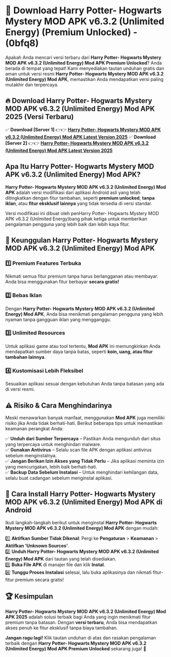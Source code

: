 

# 🎯 Download Harry Potter- Hogwarts Mystery MOD APK v6.3.2 (Unlimited Energy) (Premium Unlocked) -  (0bfq8) 

Apakah Anda mencari versi terbaru dari **Harry Potter- Hogwarts Mystery MOD APK v6.3.2 (Unlimited Energy) Mod APK Premium Unlocked**? Anda berada di tempat yang tepat! Kami menyediakan tautan unduhan gratis dan aman untuk versi resmi **Harry Potter- Hogwarts Mystery MOD APK v6.3.2 (Unlimited Energy) Mod APK**, memastikan Anda mendapatkan versi paling mutakhir dan terpercaya.

## 🔥 Download Harry Potter- Hogwarts Mystery MOD APK v6.3.2 (Unlimited Energy) Mod APK 2025 (Versi Terbaru)

✅ **Download [Server 1]** 👉👉 [**Harry Potter- Hogwarts Mystery MOD APK v6.3.2 (Unlimited Energy) Mod APK Latest Version 2025**](https://apkcomod.com?title=Harry_Potter-_Hogwarts_Mystery_MOD_APK_v6.3.2_(Unlimited_Energy))  
✅ **Download [Server 2]** 👉👉 [**Harry Potter- Hogwarts Mystery MOD APK v6.3.2 (Unlimited Energy) Mod APK Latest Version 2025**](https://apkcomod.com?title=Harry_Potter-_Hogwarts_Mystery_MOD_APK_v6.3.2_(Unlimited_Energy))  

## Apa Itu Harry Potter- Hogwarts Mystery MOD APK v6.3.2 (Unlimited Energy) Mod APK?

**Harry Potter- Hogwarts Mystery MOD APK v6.3.2 (Unlimited Energy) Mod APK** adalah versi modifikasi dari aplikasi Android asli yang telah ditingkatkan dengan fitur tambahan, seperti **premium unlocked**, **tanpa iklan**, atau **fitur eksklusif lainnya** yang tidak tersedia di versi standar.

Versi modifikasi ini dibuat oleh penHarry Potter- Hogwarts Mystery MOD APK v6.3.2 (Unlimited Energy)bang pihak ketiga untuk memberikan pengalaman pengguna yang lebih baik dan lebih kaya fitur.

## 🎯 Keunggulan Harry Potter- Hogwarts Mystery MOD APK v6.3.2 (Unlimited Energy) Mod APK

### 1️⃣ Premium Features Terbuka
Nikmati semua fitur premium tanpa harus berlangganan atau membayar. Anda bisa menggunakan fitur berbayar **secara gratis!**

### 2️⃣ Bebas Iklan
Dengan **Harry Potter- Hogwarts Mystery MOD APK v6.3.2 (Unlimited Energy) Mod APK**, Anda bisa menikmati pengalaman pengguna yang lebih nyaman tanpa gangguan iklan yang mengganggu.

### 3️⃣ Unlimited Resources
Untuk aplikasi game atau tool tertentu, **Mod APK** ini memungkinkan Anda mendapatkan sumber daya tanpa batas, seperti **koin, uang, atau fitur tambahan lainnya**.

### 4️⃣ Kustomisasi Lebih Fleksibel
Sesuaikan aplikasi sesuai dengan kebutuhan Anda tanpa batasan yang ada di versi resmi.

## ⚠️ Risiko & Cara Menghindarinya

Meski menawarkan banyak manfaat, menggunakan **Mod APK** juga memiliki risiko jika Anda tidak berhati-hati. Berikut beberapa tips untuk memastikan keamanan perangkat Anda:

✅ **Unduh dari Sumber Terpercaya** – Pastikan Anda mengunduh dari situs yang terpercaya untuk menghindari malware.  
✅ **Gunakan Antivirus** – Selalu scan file APK dengan aplikasi antivirus sebelum menginstalnya.  
✅ **Jangan Berikan Izin Akses yang Tidak Perlu** – Jika aplikasi meminta izin yang mencurigakan, lebih baik berhati-hati.  
✅ **Backup Data Sebelum Instalasi** – Untuk menghindari kehilangan data, selalu buat cadangan sebelum menginstal aplikasi.

## 📌 Cara Install Harry Potter- Hogwarts Mystery MOD APK v6.3.2 (Unlimited Energy) Mod APK di Android

Ikuti langkah-langkah berikut untuk menginstal **Harry Potter- Hogwarts Mystery MOD APK v6.3.2 (Unlimited Energy) Mod APK** dengan mudah:

1️⃣ **Aktifkan Sumber Tidak Dikenal**: Pergi ke **Pengaturan** > **Keamanan** > **Aktifkan 'Unknown Sources'**.  
2️⃣ **Unduh Harry Potter- Hogwarts Mystery MOD APK v6.3.2 (Unlimited Energy) Mod APK** dari tautan yang telah disediakan.  
3️⃣ **Buka File APK** di manajer file dan klik **Instal**.  
4️⃣ **Tunggu Proses Instalasi** selesai, lalu buka aplikasinya dan nikmati fitur-fitur premium secara gratis!

## 🏆 Kesimpulan

**Harry Potter- Hogwarts Mystery MOD APK v6.3.2 (Unlimited Energy) Mod APK 2025** adalah solusi terbaik bagi Anda yang ingin menikmati fitur premium tanpa batasan. Dengan **versi terbaru**, Anda bisa mendapatkan akses penuh ke fitur eksklusif tanpa biaya tambahan.

**Jangan ragu lagi!** Klik tautan unduhan di atas dan rasakan pengalaman terbaik dengan **Harry Potter- Hogwarts Mystery MOD APK v6.3.2 (Unlimited Energy) Mod APK Premium Unlocked** sekarang juga! 🚀

